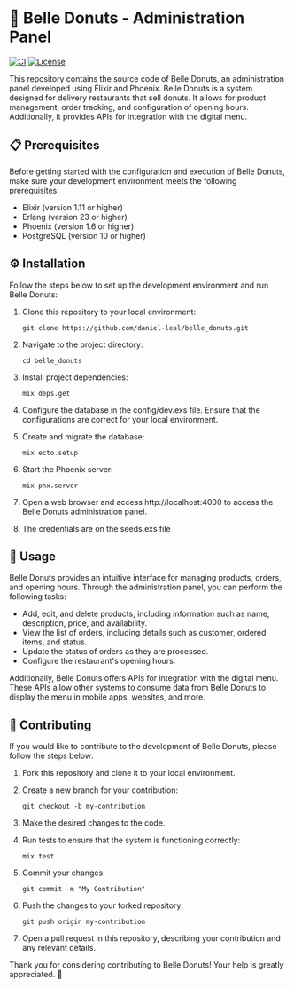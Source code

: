 # 🍩 Belle Donuts - Administration Panel

[![CI](https://github.com/daniel-leal/belle_donuts/actions/workflows/ci.yml/badge.svg)](https://github.com/daniel-leal/belle_donuts/actions/workflows/ci.yml)
[![License](https://img.shields.io/badge/License-MIT-blue.svg)](https://opensource.org/licenses/MIT)

This repository contains the source code of Belle Donuts, an administration panel developed using Elixir and Phoenix. Belle Donuts is a system designed for delivery restaurants that sell donuts. It allows for product management, order tracking, and configuration of opening hours. Additionally, it provides APIs for integration with the digital menu.

## 📋 Prerequisites

Before getting started with the configuration and execution of Belle Donuts, make sure your development environment meets the following prerequisites:

- Elixir (version 1.11 or higher)
- Erlang (version 23 or higher)
- Phoenix (version 1.6 or higher)
- PostgreSQL (version 10 or higher)

## ⚙️ Installation

Follow the steps below to set up the development environment and run Belle Donuts:

1. Clone this repository to your local environment:

   ```shell
   git clone https://github.com/daniel-leal/belle_donuts.git
   ```

2. Navigate to the project directory:

   ```shell
   cd belle_donuts
   ```

3. Install project dependencies:

   ```shell
   mix deps.get
   ```

4. Configure the database in the config/dev.exs file. Ensure that the configurations are correct for your local environment.

5. Create and migrate the database:

   ```shell
   mix ecto.setup
   ```

6. Start the Phoenix server:

   ```shell
   mix phx.server
   ```

7. Open a web browser and access http://localhost:4000 to access the Belle Donuts administration panel.

8. The credentials are on the seeds.exs file

## 🚀 Usage

Belle Donuts provides an intuitive interface for managing products, orders, and opening hours. Through the administration panel, you can perform the following tasks:

- Add, edit, and delete products, including information such as name, description, price, and availability.
- View the list of orders, including details such as customer, ordered items, and status.
- Update the status of orders as they are processed.
- Configure the restaurant's opening hours.

Additionally, Belle Donuts offers APIs for integration with the digital menu. These APIs allow other systems to consume data from Belle Donuts to display the menu in mobile apps, websites, and more.

## 🤝 Contributing

If you would like to contribute to the development of Belle Donuts, please follow the steps below:

1. Fork this repository and clone it to your local environment.

2. Create a new branch for your contribution:

   ```shell
   git checkout -b my-contribution
   ```

3. Make the desired changes to the code.

4. Run tests to ensure that the system is functioning correctly:

   ```shell
   mix test
   ```

5. Commit your changes:

   ```shell
   git commit -m "My Contribution"
   ```

6. Push the changes to your forked repository:

   ```shell
   git push origin my-contribution
   ```

7. Open a pull request in this repository, describing your contribution and any relevant details.

Thank you for considering contributing to Belle Donuts! Your help is greatly appreciated. 💜
